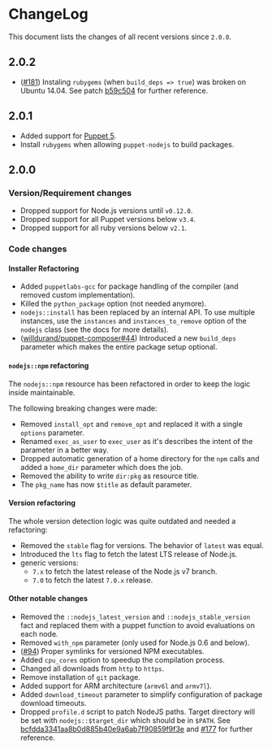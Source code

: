 # ChangeLog

This document lists the changes of all recent versions since `2.0.0`.

## 2.0.2

* ([#181](https://github.com/willdurand/puppet-nodejs/issues/181)) Instaling `rubygems`
  (when `build_deps => true`) was broken on Ubuntu 14.04.
  See patch [b59c504](https://github.com/willdurand/puppet-nodejs/commit/b59c504218ff3e4064706b3959672983067a680f)
  for further reference.

## 2.0.1

* Added support for [Puppet 5](https://puppet.com/blog/puppet-5-platform-released).
* Install `rubygems` when allowing `puppet-nodejs` to build packages.

## 2.0.0

### Version/Requirement changes

* Dropped support for Node.js versions until `v0.12.0`.
* Dropped support for all Puppet versions below `v3.4`.
* Dropped support for all ruby versions below `v2.1`.

### Code changes

#### Installer Refactoring

* Added `puppetlabs-gcc` for package handling of the compiler (and removed custom implementation).
* Killed the `python_package` option (not needed anymore).
* `nodejs::install` has been replaced by an internal API.
  To use multiple instances, use the `instances` and `instances_to_remove` option of
  the `nodejs` class (see the docs for more details).
* ([willdurand/puppet-composer#44](https://github.com/willdurand/puppet-composer/issues/44)) Introduced a
  new `build_deps` parameter which makes the entire package setup optional.

#### `nodejs::npm` refactoring

The `nodejs::npm` resource has been refactored in order to keep the logic inside maintainable.

The following breaking changes were made:

* Removed `install_opt` and `remove_opt` and replaced it with a single `options` parameter.
* Renamed `exec_as_user` to `exec_user` as it's describes the intent of the parameter in a better way.
* Dropped automatic generation of a home directory for the `npm` calls and added
  a `home_dir` parameter which does the job.
* Removed the ability to write `dir:pkg` as resource title.
* The `pkg_name` has now `$title` as default parameter.

#### Version refactoring

The whole version detection logic was quite outdated and needed a refactoring:

* Removed the `stable` flag for versions. The behavior of `latest` was equal.
* Introduced the `lts` flag to fetch the latest LTS release of Node.js.
* generic versions:
  * `7.x` to fetch the latest release of the Node.js v7 branch.
  * `7.0` to fetch the latest `7.0.x` release.

#### Other notable changes

* Removed the `::nodejs_latest_version` and `::nodejs_stable_version` fact and replaced them with a
  puppet function to avoid evaluations on each node.
* Removed `with_npm` parameter (only used for Node.js 0.6 and below).
* ([#94](https://github.com/willdurand/puppet-nodejs/issues/94)) Proper symlinks for versioned NPM executables.
* Added `cpu_cores` option to speedup the compilation process.
* Changed all downloads from `http` to `https`.
* Remove installation of `git` package.
* Added support for ARM architecture (`armv6l` and `armv7l`).
* Added `download_timeout` parameter to simplify configuration of package download timeouts.
* Dropped `profile.d` script to patch NodeJS paths. Target directory will be set
  with `nodejs::$target_dir` which should be in `$PATH`.
  See [bcfdda3341aa8b0d885b40e9a6ab7f90859f9f3e](https://github.com/willdurand/puppet-nodejs/commit/bcfdda3341aa8b0d885b40e9a6ab7f90859f9f3e) and [#177](https://github.com/willdurand/puppet-nodejs/issues/177) for further reference.
